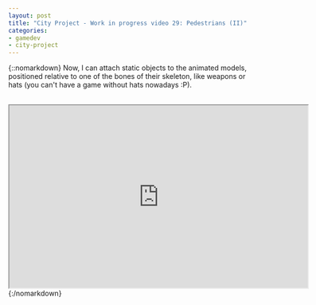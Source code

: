 ```yaml
---
layout: post
title: "City Project - Work in progress video 29: Pedestrians (II)"
categories:
- gamedev
- city-project
---
```


{::nomarkdown}
Now, I can attach static objects to the animated models, positioned relative to one of the bones of their skeleton, like weapons or hats (you can't have a game without hats nowadays :P).<br /><br /><div style="text-align: center;"><iframe height="367" src="http://www.youtube.com/embed/8osqa0ZBCmg?theme=dark" width="600"></iframe><br /></div>
{:/nomarkdown}